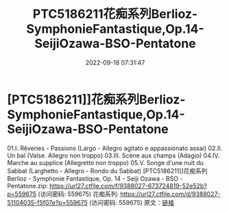 ﻿---
title: PTC5186211花痴系列Berlioz-SymphonieFantastique,Op.14-SeijiOzawa-BSO-Pentatone
date: 2022-09-18 07:31:47
categories: 古典音乐、新世纪、纯音雅乐
tags: 纯音雅乐
---
# [PTC5186211]]花痴系列Berlioz-SymphonieFantastique,Op.14-SeijiOzawa-BSO-Pentatone

01.I. Rêveries - Passions (Largo -
Allegro agitato e appassionato assai)
02.II. Un bal (Valse. Allegro non troppo)
03.III. Scène aux champs (Adagio)
04.IV. Marche au supplice (Allegretto non troppo)
05.V. Songe d'une nuit du Sabbat (Larghetto - Allegro - Rondo du
Sabbat)
[PTC5186211]]花痴系列 Berlioz - Symphonie Fantastique, Op. 14 -
Seiji Ozawa - BSO -Pentatone.zip: https://url27.ctfile.com/f/9388027-673724819-52e52b?p=559675
(访问密码: 559675)
花痴系列: https://url27.ctfile.com/d/9388027-51104035-f5f07e?p=559675
(访问密码: 559675)
原文：[链接](https://blog.sina.com.cn/s/blog_1647c7e7601030zgt.html)